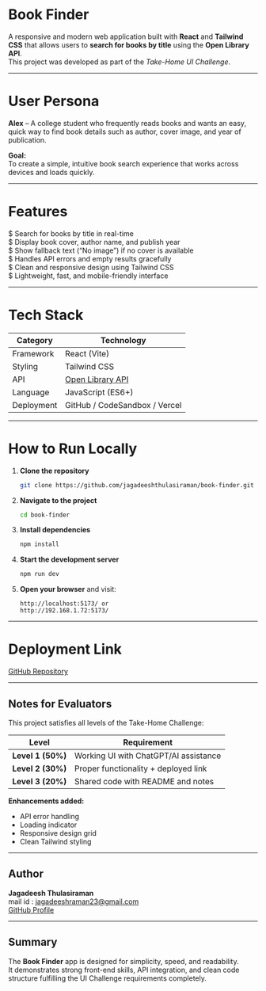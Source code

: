 # Book Finder

A responsive and modern web application built with **React** and **Tailwind CSS** that allows users to **search for books by title** using the **Open Library API**.  
This project was developed as part of the *Take-Home UI Challenge*.

---

# User Persona

**Alex** – A college student who frequently reads books and wants an easy, quick way to find book details such as author, cover image, and year of publication.

**Goal:**  
To create a simple, intuitive book search experience that works across devices and loads quickly.

---

# Features

$ Search for books by title in real-time  
$ Display book cover, author name, and publish year  
$ Show fallback text (“No image”) if no cover is available  
$ Handles API errors and empty results gracefully  
$ Clean and responsive design using Tailwind CSS  
$ Lightweight, fast, and mobile-friendly interface  

---

#  Tech Stack

| Category | Technology |
|-----------|-------------|
| Framework | React (Vite) |
| Styling | Tailwind CSS |
| API | [Open Library API](https://openlibrary.org/search.json?title={bookTitle}) |
| Language | JavaScript (ES6+) |
| Deployment | GitHub / CodeSandbox / Vercel |

---

#  How to Run Locally

1. **Clone the repository**
   ```bash
   git clone https://github.com/jagadeeshthulasiraman/book-finder.git
   ```
2. **Navigate to the project**
   ```bash
   cd book-finder
   ```
3. **Install dependencies**
   ```bash
   npm install
   ```
4. **Start the development server**
   ```bash
   npm run dev
   ```
5. **Open your browser** and visit:
   ```
   http://localhost:5173/ or
   http://192.168.1.72:5173/
   ```

---

#  Deployment Link
 
[GitHub Repository](https://github.com/jagadeeshthulasiraman/book-finder)

---

##  Notes for Evaluators

This project satisfies all levels of the Take-Home Challenge:

| Level | Requirement | 
|--------|--------------|
| **Level 1 (50%)** | Working UI with ChatGPT/AI assistance
| **Level 2 (30%)** | Proper functionality + deployed link 
| **Level 3 (20%)** | Shared code with README and notes 

**Enhancements added:**
- API error handling  
- Loading indicator  
- Responsive design grid  
- Clean Tailwind styling




---

##  Author
**Jagadeesh Thulasiraman**  
mail id : jagadeeshraman23@gmail.com  
[GitHub Profile](https://github.com/jagadeeshthulasiraman)

---

##  Summary

The **Book Finder** app is designed for simplicity, speed, and readability.  
It demonstrates strong front-end skills, API integration, and clean code structure fulfilling the UI Challenge requirements completely.
